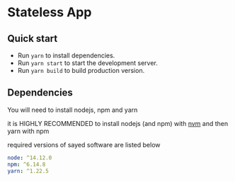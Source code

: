 # Stateless App

## Quick start

 - Run `yarn` to install dependencies.
 - Run `yarn start` to start the development server.
 - Run `yarn build` to build production version.

## Dependencies

You will need to install nodejs, npm and yarn

it is HIGHLY RECOMMENDED to install nodejs (and npm) with [nvm](https://github.com/creationix/nvm) and then yarn with npm

required versions of sayed software are listed below

```yaml
node: ^14.12.0
npm: ^6.14.8
yarn: ^1.22.5
```
